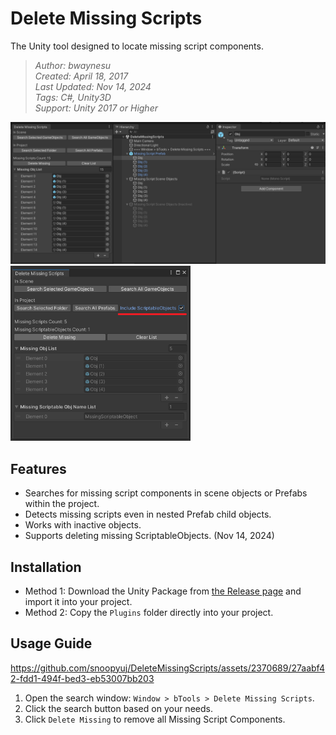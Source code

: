 # Delete Missing Scripts

The Unity tool designed to locate missing script components.

> _Author: bwaynesu_  
> _Created: April 18, 2017_  
> _Last Updated: Nov 14, 2024_  
> _Tags: C#, Unity3D_  
> _Support: Unity 2017 or Higher_

![Preview](./Preview/Preview.png)
<img height="280" alt="Preview02" src="./Preview/Preview02.png"/>

## Features

- Searches for missing script components in scene objects or Prefabs within the project.
- Detects missing scripts even in nested Prefab child objects.
- Works with inactive objects.
- Supports deleting missing ScriptableObjects. (Nov 14, 2024)

## Installation

- Method 1: Download the Unity Package from [the Release page](https://github.com/snoopyuj/DeleteMissingScripts/releases) and import it into your project.
- Method 2: Copy the `Plugins` folder directly into your project.

## Usage Guide

https://github.com/snoopyuj/DeleteMissingScripts/assets/2370689/27aabf42-fdd1-494f-bed3-eb53007bb203

1. Open the search window: `Window > bTools > Delete Missing Scripts`.
2. Click the search button based on your needs.
3. Click `Delete Missing` to remove all Missing Script Components.
